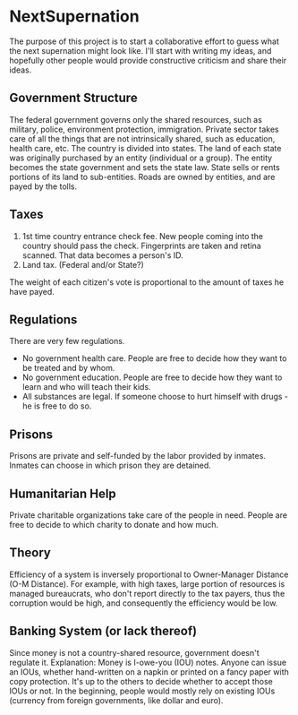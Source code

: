 # NextSupernation
The purpose of this project is to start a collaborative effort to guess what the next supernation might look like.
I'll start with writing my ideas, and hopefully other people would provide constructive criticism and share their ideas.


## Government Structure
The federal government governs only the shared resources, such as military, police, environment protection, immigration.
Private sector takes care of all the things that are not intrinsically shared, such as education, health care, etc.
The country is divided into states.  The land of each state was originally purchased by an entity (individual or a group).
The entity becomes the state government and sets the state law.  State sells or rents portions of its land to sub-entities.
Roads are owned by entities, and are payed by the tolls.


## Taxes
1. 1st time country entrance check fee.  New people coming into the country should pass the check.  Fingerprints are taken and retina scanned.  That data becomes a person's ID.
2. Land tax. (Federal and/or State?)

The weight of each citizen's vote is proportional to the amount of taxes he have payed.


## Regulations
There are very few regulations.
* No government health care.  People are free to decide how they want to be treated and by whom.
* No government education.  People are free to decide how they want to learn and who will teach their kids.
* All substances are legal.  If someone choose to hurt himself with drugs - he is free to do so.


## Prisons
Prisons are private and self-funded by the labor provided by inmates.
Inmates can choose in which prison they are detained.


## Humanitarian Help
Private charitable organizations take care of the people in need. 
People are free to decide to which charity to donate and how much.


## Theory
Efficiency of a system is inversely proportional to Owner-Manager Distance (O-M Distance).
For example, with high taxes, large portion of resources is managed bureaucrats, who don't report directly to the tax payers, thus the corruption would be high, 
and consequently the efficiency would be low.

## Banking System (or lack thereof)
Since money is not a country-shared resource, government doesn't regulate it.
Explanation: 
Money is I-owe-you (IOU) notes.  Anyone can issue an IOUs, whether hand-written on a napkin or printed on a fancy paper with copy protection.
It's up to the others to decide whether to accept those IOUs or not.
In the beginning, people would mostly rely on existing IOUs (currency from foreign governments, like dollar and euro).



